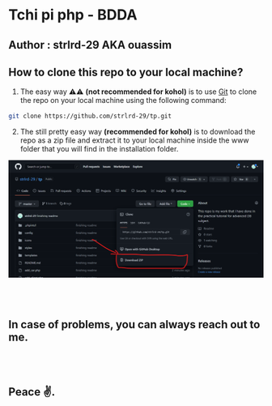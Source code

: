 # Tchi pi php - BDDA

## Author : strlrd-29 AKA ouassim

## How to clone this repo to your local machine?

1. The easy way ⚠⚠ **(not recommended for kohol)** is to use [Git](https://git-scm.com/) to clone the repo on your local machine using the following command:

```bash
git clone https://github.com/strlrd-29/tp.git
```

2. The still pretty easy way **(recommended for kohol)** is to download the repo as a zip file and extract it to your local machine inside the www folder that you will find in the installation folder.

![step1](/steps/1.png)

<br />
<br />

## In case of problems, you can always reach out to me.

<br />
<br />

## Peace ✌.
